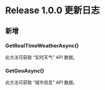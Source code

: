 # Release 1.0.0 更新日志
## 新增
### GetRealTimeWeatherAsync()
此方法可获取 “实时天气” API 数据。

### GetGeoAsync()
此方法可获取 “城市信息” API 数据。